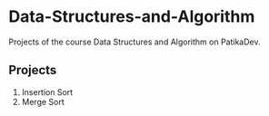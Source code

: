 # Data-Structures-and-Algorithm
Projects of the course Data Structures and Algorithm on PatikaDev. 

## Projects
1) Insertion Sort
2) Merge Sort
